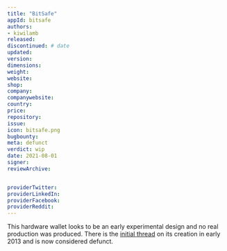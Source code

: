 ```yaml
---
title: "BitSafe"
appId: bitsafe
authors:
- kiwilamb
released: 
discontinued: # date
updated:
version:
dimensions: 
weight: 
website: 
shop: 
company: 
companywebsite:
country: 
price: 
repository: 
issue:
icon: bitsafe.png
bugbounty:
meta: defunct
verdict: wip
date: 2021-08-01
signer:
reviewArchive:


providerTwitter: 
providerLinkedIn: 
providerFacebook: 
providerReddit: 
---
```


This hardware wallet looks to be an early experimental design and no real production was produced.
There is the [initial thread](https://bitcointalk.org/index.php?topic=152517.0) on its creation in early 2013 and is now considered defunct.
